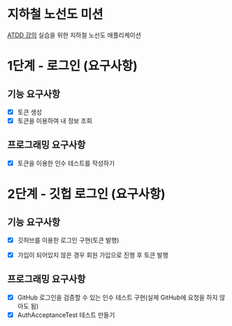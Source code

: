 # 지하철 노선도 미션
[ATDD 강의](https://edu.nextstep.camp/c/R89PYi5H) 실습을 위한 지하철 노선도 애플리케이션

# 1단계 - 로그인 (요구사항)

## 기능 요구사항
- [x] 토큰 생성
- [x] 토큰을 이용하여 내 정보 조회

## 프로그래밍 요구사항
- [x] 토큰을 이용한 인수 테스트를 작성하기

# 2단계 - 깃헙 로그인 (요구사항)
## 기능 요구사항
- [x] 깃허브를 이용한 로그인 구현(토큰 발행)
- [x] 가입이 되어있지 않은 경우 회원 가입으로 진행 후 토큰 발행


## 프로그래밍 요구사항
- [x] GitHub 로그인을 검증할 수 있는 인수 테스트 구현(실제 GitHub에 요청을 하지 않아도 됨)
- [x] AuthAcceptanceTest 테스트 만들기
